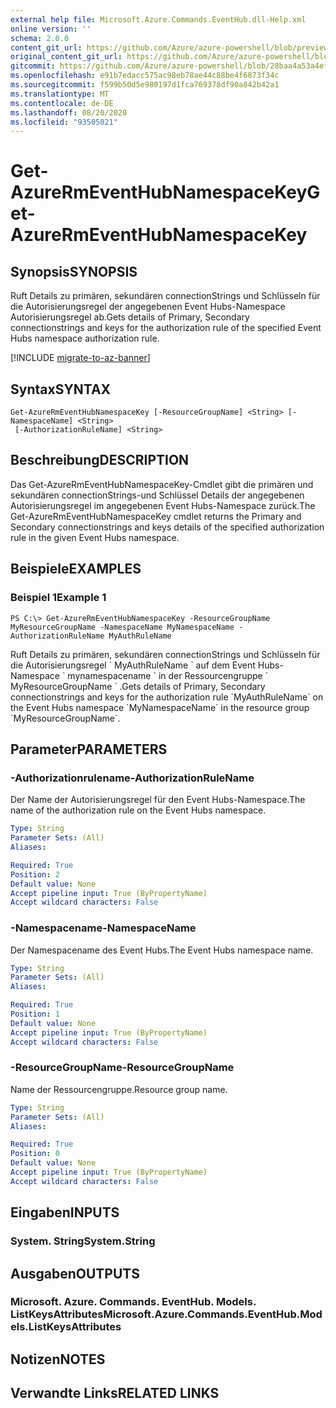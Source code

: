 ```yaml
---
external help file: Microsoft.Azure.Commands.EventHub.dll-Help.xml
online version: ''
schema: 2.0.0
content_git_url: https://github.com/Azure/azure-powershell/blob/preview/src/ResourceManager/EventHub/Commands.EventHub/help/Get-AzureRmEventHubNamespaceKey.md
original_content_git_url: https://github.com/Azure/azure-powershell/blob/preview/src/ResourceManager/EventHub/Commands.EventHub/help/Get-AzureRmEventHubNamespaceKey.md
gitcommit: https://github.com/Azure/azure-powershell/blob/28baa4a53a4efceb1197c032a8db08e199f0858d
ms.openlocfilehash: e91b7edacc575ac98eb78ae44c88be4f6873f34c
ms.sourcegitcommit: f599b50d5e980197d1fca769378df90a842b42a1
ms.translationtype: MT
ms.contentlocale: de-DE
ms.lasthandoff: 08/20/2020
ms.locfileid: "93505021"
---
```

# <span data-ttu-id="0c37d-101">Get-AzureRmEventHubNamespaceKey</span><span class="sxs-lookup"><span data-stu-id="0c37d-101">Get-AzureRmEventHubNamespaceKey</span></span>

## <span data-ttu-id="0c37d-102">Synopsis</span><span class="sxs-lookup"><span data-stu-id="0c37d-102">SYNOPSIS</span></span>
<span data-ttu-id="0c37d-103">Ruft Details zu primären, sekundären connectionStrings und Schlüsseln für die Autorisierungsregel der angegebenen Event Hubs-Namespace Autorisierungsregel ab.</span><span class="sxs-lookup"><span data-stu-id="0c37d-103">Gets details of Primary, Secondary connectionstrings and keys for the authorization rule of the specified Event Hubs namespace authorization rule.</span></span>

[!INCLUDE [migrate-to-az-banner](../../includes/migrate-to-az-banner.md)]

## <span data-ttu-id="0c37d-104">Syntax</span><span class="sxs-lookup"><span data-stu-id="0c37d-104">SYNTAX</span></span>

```
Get-AzureRmEventHubNamespaceKey [-ResourceGroupName] <String> [-NamespaceName] <String>
 [-AuthorizationRuleName] <String>
```

## <span data-ttu-id="0c37d-105">Beschreibung</span><span class="sxs-lookup"><span data-stu-id="0c37d-105">DESCRIPTION</span></span>
<span data-ttu-id="0c37d-106">Das Get-AzureRmEventHubNamespaceKey-Cmdlet gibt die primären und sekundären connectionStrings-und Schlüssel Details der angegebenen Autorisierungsregel im angegebenen Event Hubs-Namespace zurück.</span><span class="sxs-lookup"><span data-stu-id="0c37d-106">The Get-AzureRmEventHubNamespaceKey cmdlet returns the Primary and Secondary connectionstrings and keys details of the specified authorization rule in the given Event Hubs namespace.</span></span>

## <span data-ttu-id="0c37d-107">Beispiele</span><span class="sxs-lookup"><span data-stu-id="0c37d-107">EXAMPLES</span></span>

### <span data-ttu-id="0c37d-108">Beispiel 1</span><span class="sxs-lookup"><span data-stu-id="0c37d-108">Example 1</span></span>
```
PS C:\> Get-AzureRmEventHubNamespaceKey -ResourceGroupName MyResourceGroupName -NamespaceName MyNamespaceName -AuthorizationRuleName MyAuthRuleName
```

<span data-ttu-id="0c37d-109">Ruft Details zu primären, sekundären connectionStrings und Schlüsseln für die Autorisierungsregel \` MyAuthRuleName \` auf dem Event Hubs-Namespace \` mynamespacename \` in der Ressourcengruppe \` MyResourceGroupName \` .</span><span class="sxs-lookup"><span data-stu-id="0c37d-109">Gets details of Primary, Secondary connectionstrings and keys for the authorization rule \`MyAuthRuleName\` on the Event Hubs namespace \`MyNamespaceName\` in the resource group \`MyResourceGroupName\`.</span></span>

## <span data-ttu-id="0c37d-110">Parameter</span><span class="sxs-lookup"><span data-stu-id="0c37d-110">PARAMETERS</span></span>

### <span data-ttu-id="0c37d-111">-Authorizationrulename</span><span class="sxs-lookup"><span data-stu-id="0c37d-111">-AuthorizationRuleName</span></span>
<span data-ttu-id="0c37d-112">Der Name der Autorisierungsregel für den Event Hubs-Namespace.</span><span class="sxs-lookup"><span data-stu-id="0c37d-112">The name of the authorization rule on the Event Hubs namespace.</span></span>

```yaml
Type: String
Parameter Sets: (All)
Aliases: 

Required: True
Position: 2
Default value: None
Accept pipeline input: True (ByPropertyName)
Accept wildcard characters: False
```

### <span data-ttu-id="0c37d-113">-Namespacename</span><span class="sxs-lookup"><span data-stu-id="0c37d-113">-NamespaceName</span></span>
<span data-ttu-id="0c37d-114">Der Namespacename des Event Hubs.</span><span class="sxs-lookup"><span data-stu-id="0c37d-114">The Event Hubs namespace name.</span></span>

```yaml
Type: String
Parameter Sets: (All)
Aliases: 

Required: True
Position: 1
Default value: None
Accept pipeline input: True (ByPropertyName)
Accept wildcard characters: False
```

### <span data-ttu-id="0c37d-115">-ResourceGroupName</span><span class="sxs-lookup"><span data-stu-id="0c37d-115">-ResourceGroupName</span></span>
<span data-ttu-id="0c37d-116">Name der Ressourcengruppe.</span><span class="sxs-lookup"><span data-stu-id="0c37d-116">Resource group name.</span></span>

```yaml
Type: String
Parameter Sets: (All)
Aliases: 

Required: True
Position: 0
Default value: None
Accept pipeline input: True (ByPropertyName)
Accept wildcard characters: False
```

## <span data-ttu-id="0c37d-117">Eingaben</span><span class="sxs-lookup"><span data-stu-id="0c37d-117">INPUTS</span></span>

### <span data-ttu-id="0c37d-118">System. String</span><span class="sxs-lookup"><span data-stu-id="0c37d-118">System.String</span></span>

## <span data-ttu-id="0c37d-119">Ausgaben</span><span class="sxs-lookup"><span data-stu-id="0c37d-119">OUTPUTS</span></span>

### <span data-ttu-id="0c37d-120">Microsoft. Azure. Commands. EventHub. Models. ListKeysAttributes</span><span class="sxs-lookup"><span data-stu-id="0c37d-120">Microsoft.Azure.Commands.EventHub.Models.ListKeysAttributes</span></span>

## <span data-ttu-id="0c37d-121">Notizen</span><span class="sxs-lookup"><span data-stu-id="0c37d-121">NOTES</span></span>

## <span data-ttu-id="0c37d-122">Verwandte Links</span><span class="sxs-lookup"><span data-stu-id="0c37d-122">RELATED LINKS</span></span>

